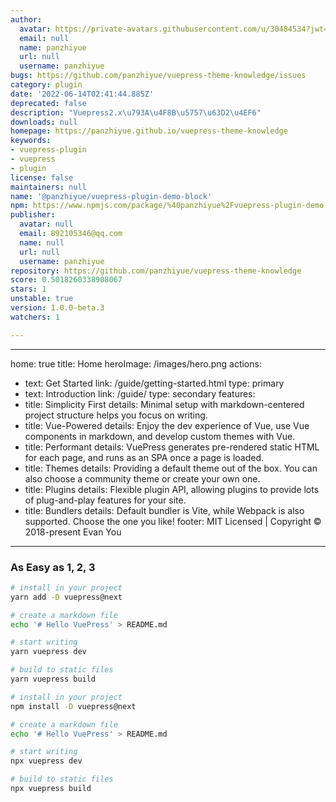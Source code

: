 ```yaml
---
author:
  avatar: https://private-avatars.githubusercontent.com/u/30484534?jwt=eyJhbGciOiJIUzI1NiIsInR5cCI6IkpXVCJ9.eyJpc3MiOiJnaXRodWIuY29tIiwiYXVkIjoicmF3LmdpdGh1YnVzZXJjb250ZW50LmNvbSIsImtleSI6ImtleTEiLCJleHAiOjE3MzQ2NzIxODAsIm5iZiI6MTczNDY3MDk4MCwicGF0aCI6Ii91LzMwNDg0NTM0In0.4fiXF6nI4Y3CrsJ2HlMxKwMCSvZ1sxpy2nTW6YjF_mo&v=4
  email: null
  name: panzhiyue
  url: null
  username: panzhiyue
bugs: https://github.com/panzhiyue/vuepress-theme-knowledge/issues
category: plugin
date: '2022-06-14T02:41:44.885Z'
deprecated: false
description: "Vuepress2.x\u793A\u4F8B\u5757\u63D2\u4EF6"
downloads: null
homepage: https://panzhiyue.github.io/vuepress-theme-knowledge
keywords:
- vuepress-plugin
- vuepress
- plugin
license: false
maintainers: null
name: '@panzhiyue/vuepress-plugin-demo-block'
npm: https://www.npmjs.com/package/%40panzhiyue%2Fvuepress-plugin-demo-block
publisher:
  avatar: null
  email: 892105346@qq.com
  name: null
  url: null
  username: panzhiyue
repository: https://github.com/panzhiyue/vuepress-theme-knowledge
score: 0.5018260338908067
stars: 1
unstable: true
version: 1.0.0-beta.3
watchers: 1

---
```


---
home: true
title: Home
heroImage: /images/hero.png
actions:
  - text: Get Started
    link: /guide/getting-started.html
    type: primary
  - text: Introduction
    link: /guide/
    type: secondary
features:
  - title: Simplicity First
    details: Minimal setup with markdown-centered project structure helps you focus on writing.
  - title: Vue-Powered
    details: Enjoy the dev experience of Vue, use Vue components in markdown, and develop custom themes with Vue.
  - title: Performant
    details: VuePress generates pre-rendered static HTML for each page, and runs as an SPA once a page is loaded.
  - title: Themes
    details: Providing a default theme out of the box. You can also choose a community theme or create your own one.
  - title: Plugins
    details: Flexible plugin API, allowing plugins to provide lots of plug-and-play features for your site. 
  - title: Bundlers
    details: Default bundler is Vite, while Webpack is also supported. Choose the one you like!
footer: MIT Licensed | Copyright © 2018-present Evan You
---

### As Easy as 1, 2, 3

<CodeGroup>
  <CodeGroupItem title="YARN" active>

```bash
# install in your project
yarn add -D vuepress@next

# create a markdown file
echo '# Hello VuePress' > README.md

# start writing
yarn vuepress dev

# build to static files
yarn vuepress build
```

  </CodeGroupItem>

  <CodeGroupItem title="NPM">
  
```bash
# install in your project
npm install -D vuepress@next

# create a markdown file
echo '# Hello VuePress' > README.md

# start writing
npx vuepress dev

# build to static files
npx vuepress build
```

  </CodeGroupItem>
</CodeGroup>
